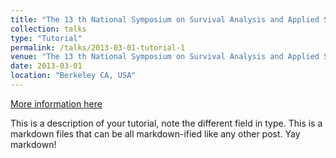 ```yaml
---
title: "The 13 th National Symposium on Survival Analysis and Applied Statistics"
collection: talks
type: "Tutorial"
permalink: /talks/2013-03-01-tutorial-1
venue: "The 13 th National Symposium on Survival Analysis and Applied Statistics"
date: 2013-03-01
location: "Berkeley CA, USA"
---
```


[More information here](http://exampleurl.com)

This is a description of your tutorial, note the different field in type. This is a markdown files that can be all markdown-ified like any other post. Yay markdown!
